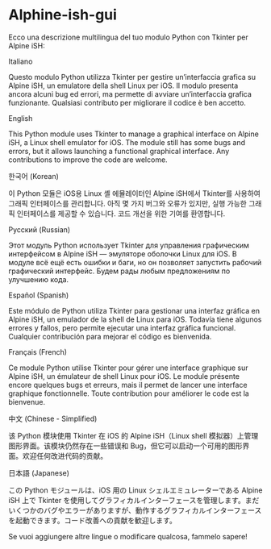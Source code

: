 # Alphine-ish-gui
Ecco una descrizione multilingua del tuo modulo Python con Tkinter per Alpine iSH:

Italiano

Questo modulo Python utilizza Tkinter per gestire un’interfaccia grafica su Alpine iSH, un emulatore della shell Linux per iOS. Il modulo presenta ancora alcuni bug ed errori, ma permette di avviare un’interfaccia grafica funzionante. Qualsiasi contributo per migliorare il codice è ben accetto.

English

This Python module uses Tkinter to manage a graphical interface on Alpine iSH, a Linux shell emulator for iOS. The module still has some bugs and errors, but it allows launching a functional graphical interface. Any contributions to improve the code are welcome.

한국어 (Korean)

이 Python 모듈은 iOS용 Linux 셸 에뮬레이터인 Alpine iSH에서 Tkinter를 사용하여 그래픽 인터페이스를 관리합니다. 아직 몇 가지 버그와 오류가 있지만, 실행 가능한 그래픽 인터페이스를 제공할 수 있습니다. 코드 개선을 위한 기여를 환영합니다.

Русский (Russian)

Этот модуль Python использует Tkinter для управления графическим интерфейсом в Alpine iSH — эмуляторе оболочки Linux для iOS. В модуле всё ещё есть ошибки и баги, но он позволяет запустить рабочий графический интерфейс. Будем рады любым предложениям по улучшению кода.

Español (Spanish)

Este módulo de Python utiliza Tkinter para gestionar una interfaz gráfica en Alpine iSH, un emulador de la shell de Linux para iOS. Todavía tiene algunos errores y fallos, pero permite ejecutar una interfaz gráfica funcional. Cualquier contribución para mejorar el código es bienvenida.

Français (French)

Ce module Python utilise Tkinter pour gérer une interface graphique sur Alpine iSH, un émulateur de shell Linux pour iOS. Le module présente encore quelques bugs et erreurs, mais il permet de lancer une interface graphique fonctionnelle. Toute contribution pour améliorer le code est la bienvenue.

中文 (Chinese - Simplified)

该 Python 模块使用 Tkinter 在 iOS 的 Alpine iSH（Linux shell 模拟器）上管理图形界面。该模块仍然存在一些错误和 Bug，但它可以启动一个可用的图形界面。欢迎任何改进代码的贡献。

日本語 (Japanese)

この Python モジュールは、iOS 用の Linux シェルエミュレーターである Alpine iSH 上で Tkinter を使用してグラフィカルインターフェースを管理します。まだいくつかのバグやエラーがありますが、動作するグラフィカルインターフェースを起動できます。コード改善への貢献を歓迎します。

Se vuoi aggiungere altre lingue o modificare qualcosa, fammelo sapere!
